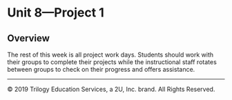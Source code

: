 # Unit 8—Project 1

## Overview

The rest of this week is all project work days. Students should work with their groups to complete their projects while the instructional staff rotates between groups to check on their progress and offers assistance.

---

© 2019 Trilogy Education Services, a 2U, Inc. brand. All Rights Reserved.
